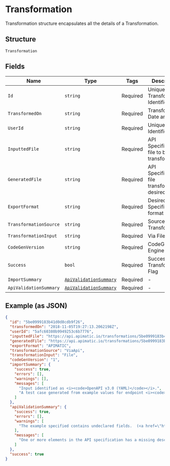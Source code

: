 
# Transformation

Transformation structure encapsulates all the details of a Transformation.

## Structure

`Transformation`

## Fields

| Name | Type | Tags | Description |
|  --- | --- | --- | --- |
| `Id` | `string` | Required | Unique Transformation Identifier |
| `TransformedOn` | `string` | Required | Transformation Date and Time |
| `UserId` | `string` | Required | Unique User Identifier |
| `InputtedFile` | `string` | Required | API Specification file to be transformed |
| `GeneratedFile` | `string` | Required | API Specification file transformed to desired format |
| `ExportFormat` | `string` | Required | Desired Specification format |
| `TransformationSource` | `string` | Required | Source of Transformation |
| `TransformationInput` | `string` | Required | Via File or URL |
| `CodeGenVersion` | `string` | Required | CodeGen Engine Version |
| `Success` | `bool` | Required | Successful Transformation Flag |
| `ImportSummary` | [`ApiValidationSummary`](../../doc/models/api-validation-summary.md) | Required | - |
| `ApiValidationSummary` | [`ApiValidationSummary`](../../doc/models/api-validation-summary.md) | Required | - |

## Example (as JSON)

```json
{
  "id": "5be0999183b41d0d8cdb9f26",
  "transformedOn": "2018-11-05T19:27:13.2062198Z",
  "userId": "5afc60380b9949253c6b7776",
  "inputtedFile": "https://api.apimatic.io/transformations/5be0999183b41d0d8cdb9f26/input-file",
  "generatedFile": "https://api.apimatic.io/transformations/5be0999183b41d0d8cdb9f26/converted-file",
  "exportFormat": "APIMATIC",
  "transformationSource": "ViaApi",
  "transformationInput": "File",
  "codeGenVersion": "1",
  "importSummary": {
    "success": true,
    "errors": [],
    "warnings": [],
    "messages": [
      "Input identified as <i><code>OpenAPI v3.0 (YAML)</code></i>.",
      "A test case generated from example values for endpoint <i><code>RecentTransactionsNew</code></i> in group <i><code>Transaction</code></i>."
    ]
  },
  "apiValidationSummary": {
    "success": true,
    "errors": [],
    "warnings": [
      "The example specified contains undeclared fields.  (<a href=\"https://docs.apimatic.io/rulesets/apimatic-docs-linting/no-undeclared-fields-in-example-value\" target=\"_blank\" rel=\"nofollow\">View Details</a>)<br/><b>Source</b>: <i><code>API > Endpoints > Invoice[4] > searchstatementofaccount [POST, /invoice-management/v1/searchstatementofaccount] > Default Response > Examples[0] > Example Value</code></i>. <br/><b>Undeclared Fields</b>: <i><code>Data</code></i><br/><b>Component Name/Identifier</b>: <i><code>response</code></i>. "
    ],
    "messages": [
      "One or more elements in the API specification has a missing description.  (<a href=\"https://docs.apimatic.io/rulesets/apimatic-docs-linting/required-description-all-entities\" target=\"_blank\" rel=\"nofollow\">View Details</a>)<br/><b>Source</b>: <i><code>API</code></i>. "
    ]
  },
  "success": true
}
```

